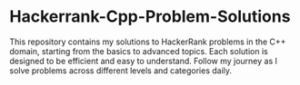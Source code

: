 # Hackerrank-Cpp-Problem-Solutions
This repository contains my solutions to HackerRank problems in the C++ domain, starting from the basics to advanced topics. Each solution is designed to be efficient and easy to understand. Follow my journey as I solve problems across different levels and categories daily.
